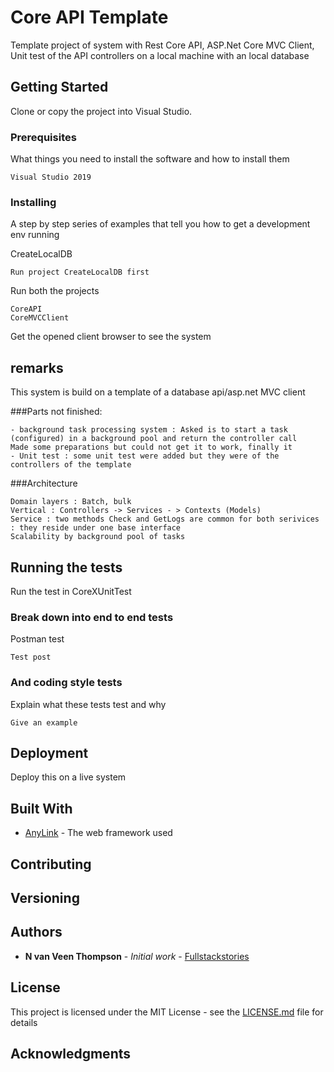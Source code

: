 # Core API Template

Template project of system with Rest Core API, ASP.Net Core MVC Client, Unit test of the API controllers on a local machine with an local database

## Getting Started

Clone or copy the project into Visual Studio.

### Prerequisites

What things you need to install the software and how to install them

```
Visual Studio 2019
```

### Installing

A step by step series of examples that tell you how to get a development env running

CreateLocalDB

```
Run project CreateLocalDB first
```

Run both the projects

```
CoreAPI
CoreMVCClient
```

Get the opened client browser to see the system
## remarks
This system is build on a template of a database api/asp.net MVC client

###Parts not finished:

```
- background task processing system : Asked is to start a task (configured) in a background pool and return the controller call 
Made some preparations but could not get it to work, finally it 
- Unit test : some unit test were added but they were of the controllers of the template
```
###Architecture
```
Domain layers : Batch, bulk
Vertical : Controllers -> Services - > Contexts (Models)
Service : two methods Check and GetLogs are common for both serivices : they reside under one base interface
Scalability by background pool of tasks
```


## Running the tests

Run the test in CoreXUnitTest

### Break down into end to end tests

Postman test

```
Test post
```

### And coding style tests

Explain what these tests test and why

```
Give an example
```

## Deployment

Deploy this on a live system

## Built With

* [AnyLink](http://www.dropwizard.io/1.0.2/docs/) - The web framework used

## Contributing


## Versioning


## Authors

* **N van Veen Thompson** - *Initial work* - [Fullstackstories](http://fullstackstories.net)


## License

This project is licensed under the MIT License - see the [LICENSE.md](LICENSE.md) file for details

## Acknowledgments


